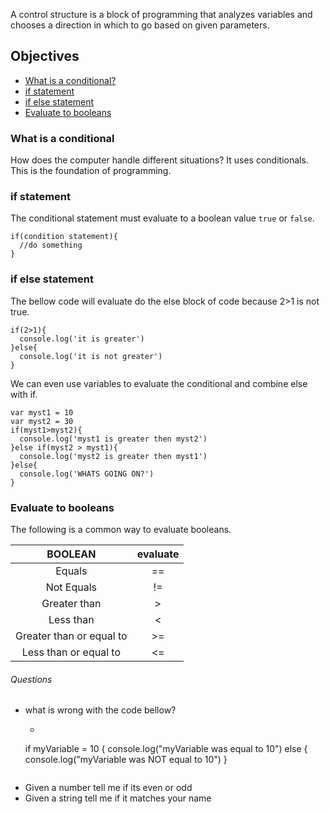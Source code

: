 A control structure is a block of programming that analyzes variables and chooses a direction in which to go based on given parameters.

## Objectives
* [What is a conditional?](#what-is-a-conditional)
* [if statement](#if-statement)
* [if else statement](#if-else-statement)
* [Evaluate to booleans](#evaluate-to-booleans)

### What is a conditional
How does the computer handle different situations?
It uses conditionals. This is the foundation of programming.


### if statement
The conditional statement must evaluate to a boolean value `true` or `false`. 
```
if(condition statement){
  //do something
}
```

### if else statement
The bellow code will evaluate do the else block of code because 2>1 is not true.
```
if(2>1){
  console.log('it is greater')
}else{
  console.log('it is not greater')
}
```
We can even use variables to evaluate the conditional and combine else with if.
```
var myst1 = 10
var myst2 = 30
if(myst1>myst2){
  console.log('myst1 is greater then myst2')
}else if(myst2 > myst1){
  console.log('myst2 is greater then myst1')
}else{
  console.log('WHATS GOING ON?')
}
```

### Evaluate to booleans
The following is a common way to evaluate booleans.

| BOOLEAN | evaluate |
|:--------------:|:--------:|
| Equals | == |
| Not Equals | != |
| Greater than | > |
| Less than | < |
| Greater than or equal to | >= |
| Less than or equal to | <= |

###### Questions
* what is wrong with the code bellow?
  * ```
  if myVariable = 10 {
    console.log("myVariable was equal to 10")
  else {
    console.log("myVariable was NOT equal to 10")
  }
  ```
* Given a number tell me if its even or odd
* Given a string tell me if it matches your name

